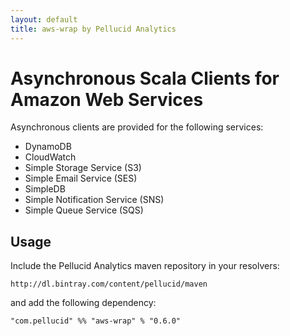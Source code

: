 ```yaml
---
layout: default
title: aws-wrap by Pellucid Analytics
---
```


# Asynchronous Scala Clients for Amazon Web Services

Asynchronous clients are provided for the following services:

 * DynamoDB
 * CloudWatch
 * Simple Storage Service (S3)
 * Simple Email Service (SES)
 * SimpleDB
 * Simple Notification Service (SNS)
 * Simple Queue Service (SQS)

## Usage

Include the Pellucid Analytics maven repository in your resolvers:

    http://dl.bintray.com/content/pellucid/maven

and add the following dependency:

    "com.pellucid" %% "aws-wrap" % "0.6.0"
